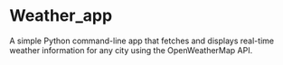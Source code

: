 # Weather_app
A simple Python command-line app that fetches and displays real-time weather information for any city using the OpenWeatherMap API.
